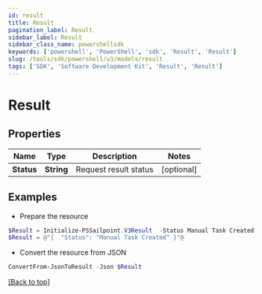 ```yaml
---
id: result
title: Result
pagination_label: Result
sidebar_label: Result
sidebar_class_name: powershellsdk
keywords: ['powershell', 'PowerShell', 'sdk', 'Result', 'Result'] 
slug: /tools/sdk/powershell/v3/models/result
tags: ['SDK', 'Software Development Kit', 'Result', 'Result']
---
```



# Result

## Properties

Name | Type | Description | Notes
------------ | ------------- | ------------- | -------------
**Status** | **String** | Request result status | [optional] 

## Examples

- Prepare the resource
```powershell
$Result = Initialize-PSSailpoint.V3Result  -Status Manual Task Created
$Result = @"{  "Status": "Manual Task Created" }"@
```

- Convert the resource from JSON
```powershell
ConvertFrom-JsonToResult -Json $Result
```


[[Back to top]](#) 

